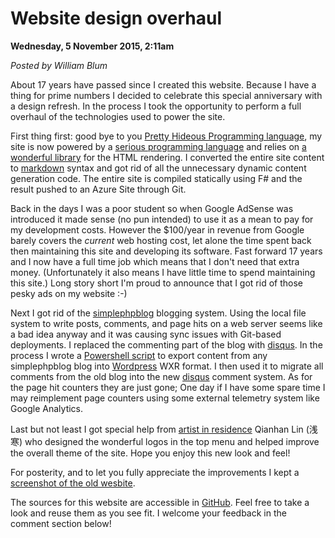 <script type="text/javascript">
var metadata = { 
    entryId : 'website-design-overhaul',
    postDate : '2015-11-05T02:11:00-08:00',
    blogVersion : 2
};
</script>

# Website design overhaul

**Wednesday, 5 November 2015, 2:11am**

_Posted by William Blum_

About 17 years have passed since I created this website. Because I have a thing 
for prime numbers I decided to celebrate this special anniversary with a design refresh.
In the process I took the opportunity to perform a full overhaul of the technologies used to power the site. 

First thing first: good bye to you [Pretty Hideous Programming language](http://php.net/), my site is now
powered by a [serious programming language](http://fsharp.org/) and relies on 
[a wonderful library](https://github.com/tpetricek/FSharp.Formatting/) for the HTML rendering.
I converted the entire site content to [markdown](https://en.wikipedia.org/wiki/Markdown) syntax
and got rid of all the unnecessary dynamic content generation code. The entire site is compiled 
statically using F# and the result pushed to an Azure Site through Git.

Back in the days I was a poor student so when Google AdSense 
was introduced it made sense (no pun intended) to use it as a mean
to pay for my development costs. However the $100/year in revenue from Google barely
 covers the _current_ web hosting cost, let alone the time spent back then maintaining this
site and developing its software. Fast forward 17 years and I now have a full time job which
means that I don't need that extra money. (Unfortunately it also means I have little time to spend
maintaining this site.) Long story short I'm proud to announce that I got rid of those pesky ads on my website :-)

Next I got rid of the [simplephpblog](http://sourceforge.net/projects/sphpblog/) blogging system.
Using the local file system to write posts, comments, and page hits on a web server seems like 
a bad idea anyway and it was causing sync issues with Git-based deployments.
I replaced the commenting part of the blog with [disqus](https://williamblum.disqus.com/). 
In the process I wrote a [Powershell script](https://github.com/blumu/weblog/blob/master/sources/blog/legacy/simplephpblob_to_wxr.ps1)
to export content from any simplephpblog blog into [Wordpress](https://wordpress.com/) WXR format.
I then used it to migrate all comments from the old blog into the new [disqus](https://disqus.com) comment system.
As for the page hit counters they are just gone; One day if I have some spare time I may reimplement page counters 
using some external telemetry system like Google Analytics.

Last but not least I got special help from [artist in residence](http://qianhanlin.blogspot.com/) Qianhan Lin (浅寒) who 
designed the wonderful logos in the top menu and helped improve the overall theme of the site. Hope you enjoy 
this new look and feel!

For posterity, and to let you fully appreciate the improvements I kept a
 [screenshot of the old wesbite](oldwebsite_cracklock_ad.png). 

The sources for this website are accessible in [GitHub](https://github.com/blumu/weblog). Feel free to take a look and reuse
them as you see fit. I welcome your feedback in the comment section below!